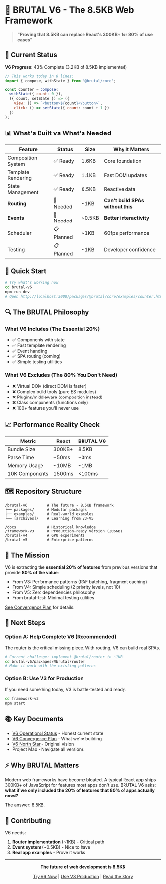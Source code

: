 # 🚀 BRUTAL V6 - The 8.5KB Web Framework

> **"Proving that 8.5KB can replace React's 300KB+ for 80% of use cases"**

## 🎯 Current Status

**V6 Progress**: 43% Complete (3.2KB of 8.5KB implemented)

```javascript
// This works today in 8 lines:
import { compose, withState } from '@brutal/core';

const Counter = compose(
  withState({ count: 0 }),
  ({ count, setState }) => ({
    view: () => `<button>${count}</button>`,
    click: () => setState({ count: count + 1 })
  })
);
```

## 📊 What's Built vs What's Needed

| Feature | Status | Size | Why It Matters |
|---------|--------|------|----------------|
| Composition System | ✅ Ready | 1.6KB | Core foundation |
| Template Rendering | ✅ Ready | 1.1KB | Fast DOM updates |
| State Management | ✅ Ready | 0.5KB | Reactive data |
| **Routing** | 🚧 Needed | ~1KB | **Can't build SPAs without this** |
| **Events** | 🚧 Needed | ~0.5KB | **Better interactivity** |
| Scheduler | 📋 Planned | ~1KB | 60fps performance |
| Testing | 📋 Planned | ~1KB | Developer confidence |

## 🏃 Quick Start

```bash
# Try what's working now
cd brutal-v6
npm run dev
# Open http://localhost:3000/packages/@brutal/core/examples/counter.html
```

## 🔍 The BRUTAL Philosophy

### What V6 Includes (The Essential 20%)
- ✅ Components with state
- ✅ Fast template rendering
- ✅ Event handling
- ✅ SPA routing (coming)
- ✅ Simple testing utilities

### What V6 Excludes (The 80% You Don't Need)
- ❌ Virtual DOM (direct DOM is faster)
- ❌ Complex build tools (pure ES modules)
- ❌ Plugins/middleware (composition instead)
- ❌ Class components (functions only)
- ❌ 100+ features you'll never use

## 📈 Performance Reality Check

| Metric | React | BRUTAL V6 |
|--------|-------|-----------|
| Bundle Size | 300KB+ | 8.5KB |
| Parse Time | ~50ms | ~3ms |
| Memory Usage | ~10MB | ~1MB |
| 10K Components | 1500ms | <100ms |

## 🗺️ Repository Structure

```
/brutal-v6         # The future - 8.5KB framework
├── packages/      # Modular packages
├── examples/      # Real-world examples
└── [archives]/    # Learning from V3-V5

/docs              # Historical knowledge
/framework-v3      # Production-ready version (206KB)
/brutal-v4         # GPU experiments
/brutal-v5         # Enterprise patterns
```

## 🎯 The Mission

V6 is extracting the **essential 20% of features** from previous versions that provide **80% of the value**:

- From V3: Performance patterns (RAF batching, fragment caching)
- From V4: Simple scheduling (2 priority levels, not 10)
- From V5: Zero dependencies philosophy
- From brutal-test: Minimal testing utilities

[See Convergence Plan](./brutal-v6/CONVERGENCE-PLAN.md) for details.

## 🚀 Next Steps

### Option A: Help Complete V6 (Recommended)
The router is the critical missing piece. With routing, V6 can build real SPAs.

```bash
# Current challenge: implement @brutal/router in ~1KB
cd brutal-v6/packages/@brutal/router
# Make it work with the existing patterns
```

### Option B: Use V3 for Production
If you need something today, V3 is battle-tested and ready.

```bash
cd framework-v3
npm start
```

## 📚 Key Documents

- [V6 Operational Status](./brutal-v6/OPERATIONAL-STATUS-2025-08-07.md) - Honest current state
- [V6 Convergence Plan](./brutal-v6/CONVERGENCE-PLAN.md) - What we're building
- [V6 North Star](./brutal-v6/NORTH-STAR.md) - Original vision
- [Project Map](./PROJECT-MAP.md) - Navigate all versions

## ⚡ Why BRUTAL Matters

Modern web frameworks have become bloated. A typical React app ships 300KB+ of JavaScript for features most apps don't use. BRUTAL V6 asks: **what if we only included the 20% of features that 80% of apps actually need?**

The answer: 8.5KB.

## 🤝 Contributing

V6 needs:
1. **Router implementation** (~1KB) - Critical path
2. **Event system** (~0.5KB) - Nice to have
3. **Real app examples** - Prove it works

---

<div align="center">

**The future of web development is 8.5KB**

[Try V6 Now](./brutal-v6) | [Use V3 Production](./framework-v3) | [Read the Story](./docs/framework-history)

</div>